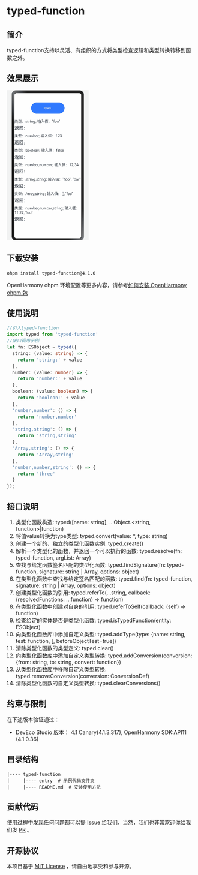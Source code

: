 # typed-function

## 简介

typed-function支持以灵活、有组织的方式将类型检查逻辑和类型转换转移到函数之外。

## 效果展示
<img height="400" src="./screenshot/效果展示.gif"/>

## 下载安装

````
ohpm install typed-function@4.1.0
````

OpenHarmony ohpm 环境配置等更多内容，请参考[如何安装 OpenHarmony ohpm 包](https://gitee.com/openharmony-tpc/docs/blob/master/OpenHarmony_har_usage.md)

## 使用说明

```typescript
//引入typed-function
import typed from 'typed-function'
//接口调用示例
let fn: ESObject = typed({
  string: (value: string) => {
    return 'string:' + value
  },
  number: (value: number) => {
    return 'number:' + value
  },
  boolean: (value: boolean) => {
    return 'boolean:' + value
  },
  'number,number': () => {
    return 'number,number'
  },
  'string,string': () => {
    return 'string,string'
  },
  'Array,string': () => {
    return 'Array,string'
  },
  'number,number,string': () => {
    return 'three'
  }
});
```

## 接口说明

1. 类型化函数构造: typed([name: string], ...Object.<string, function>|function)
2. 将值value转换为type类型: typed.convert(value: *, type: string)
3. 创建一个新的、独立的类型化函数实例: typed.create()
4. 解析一个类型化的函数，并返回一个可以执行的函数: typed.resolve(fn: typed-function, argList: Array)
5. 查找与给定函数签名匹配的类型化函数: typed.findSignature(fn: typed-function, signature: string | Array, options: object)
6. 在类型化函数中查找与给定签名匹配的函数: typed.find(fn: typed-function, signature: string | Array, options: object)
7. 创建类型化函数的引用: typed.referTo(...string, callback: (resolvedFunctions: ...function) => function)
8. 在类型化函数中创建对自身的引用: typed.referToSelf(callback: (self) => function)
9. 检查给定的实体是否是类型化函数: typed.isTypedFunction(entity: ESObject)
10. 向类型化函数库中添加自定义类型: typed.addType(type: {name: string, test: function, [, beforeObjectTest=true])
11. 清除类型化函数的类型定义: typed.clear()
12. 向类型化函数库中添加自定义类型转换: typed.addConversion(conversion: {from: string, to: string, convert: function})
13. 从类型化函数库中移除自定义类型转换: typed.removeConversion(conversion: ConversionDef)
14. 清除类型化函数的自定义类型转换: typed.clearConversions()

## 约束与限制

在下述版本验证通过：

- DevEco Studio 版本： 4.1 Canary(4.1.3.317), OpenHarmony SDK:API11 (4.1.0.36)

## 目录结构

````
|---- typed-function 
|     |---- entry  # 示例代码文件夹
|     |---- README.md  # 安装使用方法      
````

## 贡献代码
使用过程中发现任何问题都可以提 [Issue](https://gitee.com/openharmony-tpc/openharmony_tpc_samples/issues) 给我们，当然，我们也非常欢迎你给我们发 [PR](https://gitee.com/openharmony-tpc/openharmony_tpc_samples/pulls) 。

## 开源协议
本项目基于 [MIT License](https://gitee.com/openharmony-tpc/openharmony_tpc_samples/blob/master/typed-function/LICENSE) ，请自由地享受和参与开源。
